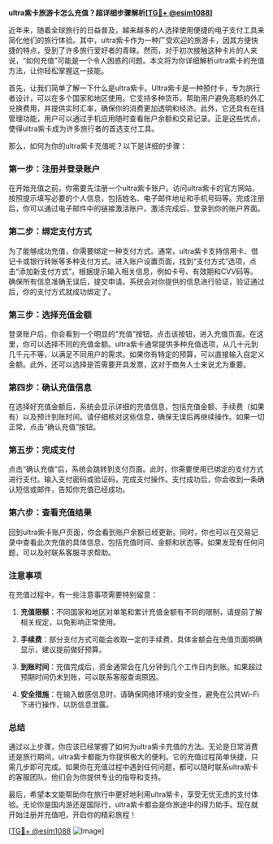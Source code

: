 **ultra紫卡旅游卡怎么充值？超详细步骤解析[[TG💪+ @esim1088](https://t.me/s/esim1088)]**

近年来，随着全球旅行的日益普及，越来越多的人选择使用便捷的电子支付工具来简化他们的旅行体验。其中，ultra紫卡作为一种广受欢迎的旅游卡，因其方便快捷的特点，受到了许多旅行爱好者的青睐。然而，对于初次接触这种卡片的人来说，“如何充值”可能是一个令人困惑的问题。本文将为你详细解析ultra紫卡的充值方法，让你轻松掌握这一技能。

首先，让我们简单了解一下什么是ultra紫卡。Ultra紫卡是一种预付卡，专为旅行者设计，可以在多个国家和地区使用。它支持多种货币，帮助用户避免高额的外汇兑换费用，并提供实时汇率，确保你的消费更加透明和经济。此外，它还具有在线管理功能，用户可以通过手机应用随时查看账户余额和交易记录。正是这些优点，使得ultra紫卡成为许多旅行者的首选支付工具。

那么，如何为你的ultra紫卡充值呢？以下是详细的步骤：

### 第一步：注册并登录账户

在开始充值之前，你需要先注册一个ultra紫卡账户。访问ultra紫卡的官方网站，按照提示填写必要的个人信息，包括姓名、电子邮件地址和手机号码等。完成注册后，你可以通过电子邮件中的链接激活账户。激活完成后，登录到你的账户界面。

### 第二步：绑定支付方式

为了能够成功充值，你需要绑定一种支付方式。通常，ultra紫卡支持信用卡、借记卡或银行转账等多种支付方式。进入账户设置页面，找到“支付方式”选项，点击“添加新支付方式”。根据提示输入相关信息，例如卡号、有效期和CVV码等。确保所有信息准确无误后，提交申请。系统会对你提供的信息进行验证，验证通过后，你的支付方式就成功绑定了。

### 第三步：选择充值金额

登录账户后，你会看到一个明显的“充值”按钮。点击该按钮，进入充值页面。在这里，你可以选择不同的充值金额。ultra紫卡通常提供多种充值选项，从几十元到几千元不等，以满足不同用户的需求。如果你有特定的预算，可以直接输入自定义金额。此外，还可以选择是否需要开具发票，这对于商务人士来说尤为重要。

### 第四步：确认充值信息

在选择好充值金额后，系统会显示详细的充值信息，包括充值金额、手续费（如果有）以及预计到账时间。请仔细核对这些信息，确保无误后再继续操作。如果一切正常，点击“确认充值”按钮。

### 第五步：完成支付

点击“确认充值”后，系统会跳转到支付页面。此时，你需要使用已绑定的支付方式进行支付。输入支付密码或验证码，完成支付操作。支付成功后，你会收到一条确认短信或邮件，告知你充值已经成功。

### 第六步：查看充值结果

回到ultra紫卡账户页面，你会看到账户余额已经更新。同时，你也可以在交易记录中查看此次充值的具体信息，包括充值时间、金额和状态等。如果发现有任何问题，可以及时联系客服寻求帮助。

### 注意事项

在充值过程中，有一些注意事项需要特别留意：

1. **充值限额**：不同国家和地区对单笔和累计充值金额有不同的限制，请提前了解相关规定，以免影响正常使用。
   
2. **手续费**：部分支付方式可能会收取一定的手续费，具体金额会在充值页面明确显示，建议提前做好预算。

3. **到账时间**：充值完成后，资金通常会在几分钟到几个工作日内到账。如果超过预期时间仍未到账，可以联系客服查询原因。

4. **安全措施**：在输入敏感信息时，请确保网络环境的安全性，避免在公共Wi-Fi下进行操作，以防信息泄露。

### 总结

通过以上步骤，你应该已经掌握了如何为ultra紫卡充值的方法。无论是日常消费还是旅行期间，ultra紫卡都能为你提供极大的便利。它的充值过程简单快捷，只需几步即可完成。如果你在充值过程中遇到任何问题，都可以随时联系ultra紫卡的客服团队，他们会为你提供专业的指导和支持。

最后，希望本文能帮助你在旅行中更好地利用ultra紫卡，享受无忧无虑的支付体验。无论你是国内游还是国际行，ultra紫卡都会是你旅途中的得力助手。现在就开始注册并充值吧，开启你的精彩旅程！

[[TG💪+ @esim1088](https://t.me/s/esim1088) ![Image](https://i.postimg.cc/4NQfJmqS/Snipaste-2025-05-13-00-14-12.png)]